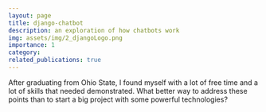 ```yaml
---
layout: page
title: django-chatbot
description: an exploration of how chatbots work
img: assets/img/2_djangoLogo.png
importance: 1
category: 
related_publications: true
---
```


After graduating from Ohio State, I found myself with a lot of free time and a lot of skills that needed demonstrated. What better way to address these points than to start a big project with some powerful technologies? 